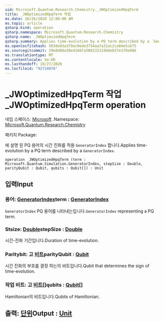 ```yaml
---
uid: Microsoft.Quantum.Research.Chemistry._JWOptimizedHpqTerm
title: _JWOptimizedHpqTerm 작업
ms.date: 10/26/2020 12:00:00 AM
ms.topic: article
qsharp.kind: operation
qsharp.namespace: Microsoft.Quantum.Research.Chemistry
qsharp.name: _JWOptimizedHpqTerm
qsharp.summary: Applies time-evolution by a PQ term described by a `GeneratorIndex`.
ms.openlocfilehash: 503de03a379ac0ede3754aa7a31ac2ce84e5c675
ms.sourcegitcommit: 29e0d88a30e4166fa580132124b0eb57e1f0e986
ms.translationtype: MT
ms.contentlocale: ko-KR
ms.lasthandoff: 10/27/2020
ms.locfileid: "92724876"
---
```

# <a name="_jwoptimizedhpqterm-operation"></a><span data-ttu-id="fe50c-102">_JWOptimizedHpqTerm 작업</span><span class="sxs-lookup"><span data-stu-id="fe50c-102">_JWOptimizedHpqTerm operation</span></span>

<span data-ttu-id="fe50c-103">네임 스페이스: [Microsoft](xref:Microsoft.Quantum.Research.Chemistry) .</span><span class="sxs-lookup"><span data-stu-id="fe50c-103">Namespace: [Microsoft.Quantum.Research.Chemistry](xref:Microsoft.Quantum.Research.Chemistry)</span></span>

<span data-ttu-id="fe50c-104">패키지 [](https://nuget.org/packages/)</span><span class="sxs-lookup"><span data-stu-id="fe50c-104">Package: [](https://nuget.org/packages/)</span></span>


<span data-ttu-id="fe50c-105">에 설명 된 PQ 용어의 시간 진화를 적용 `GeneratorIndex` 합니다.</span><span class="sxs-lookup"><span data-stu-id="fe50c-105">Applies time-evolution by a PQ term described by a `GeneratorIndex`.</span></span>

```qsharp
operation _JWOptimizedHpqTerm (term : Microsoft.Quantum.Simulation.GeneratorIndex, stepSize : Double, parityQubit : Qubit, qubits : Qubit[]) : Unit
```


## <a name="input"></a><span data-ttu-id="fe50c-106">입력</span><span class="sxs-lookup"><span data-stu-id="fe50c-106">Input</span></span>

### <a name="term--generatorindex"></a><span data-ttu-id="fe50c-107">용어: [GeneratorIndex](xref:Microsoft.Quantum.Simulation.GeneratorIndex)</span><span class="sxs-lookup"><span data-stu-id="fe50c-107">term : [GeneratorIndex](xref:Microsoft.Quantum.Simulation.GeneratorIndex)</span></span>

<span data-ttu-id="fe50c-108">`GeneratorIndex` PQ 용어를 나타내는입니다.</span><span class="sxs-lookup"><span data-stu-id="fe50c-108">`GeneratorIndex` representing a PQ term.</span></span>


### <a name="stepsize--double"></a><span data-ttu-id="fe50c-109">Stsize: [Double](xref:microsoft.quantum.lang-ref.double)</span><span class="sxs-lookup"><span data-stu-id="fe50c-109">stepSize : [Double](xref:microsoft.quantum.lang-ref.double)</span></span>

<span data-ttu-id="fe50c-110">시간-진화 기간입니다.</span><span class="sxs-lookup"><span data-stu-id="fe50c-110">Duration of time-evolution.</span></span>


### <a name="parityqubit--qubit"></a><span data-ttu-id="fe50c-111">Paritybit: 고 [비트](xref:microsoft.quantum.lang-ref.qubit)</span><span class="sxs-lookup"><span data-stu-id="fe50c-111">parityQubit : [Qubit](xref:microsoft.quantum.lang-ref.qubit)</span></span>

<span data-ttu-id="fe50c-112">시간 진화의 부호를 결정 하는의 비트입니다.</span><span class="sxs-lookup"><span data-stu-id="fe50c-112">Qubit that determines the sign of time-evolution.</span></span>


### <a name="qubits--qubit"></a><span data-ttu-id="fe50c-113">작업 비트: 고 [비트](xref:microsoft.quantum.lang-ref.qubit)[]</span><span class="sxs-lookup"><span data-stu-id="fe50c-113">qubits : [Qubit](xref:microsoft.quantum.lang-ref.qubit)[]</span></span>

<span data-ttu-id="fe50c-114">Hamiltonian의 비트입니다.</span><span class="sxs-lookup"><span data-stu-id="fe50c-114">Qubits of Hamiltonian.</span></span>



## <a name="output--unit"></a><span data-ttu-id="fe50c-115">출력: [단위](xref:microsoft.quantum.lang-ref.unit)</span><span class="sxs-lookup"><span data-stu-id="fe50c-115">Output : [Unit](xref:microsoft.quantum.lang-ref.unit)</span></span>


